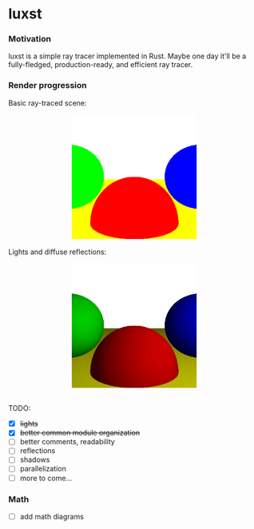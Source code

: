 # luxst
### Motivation
luxst is a simple ray tracer implemented in Rust. Maybe one day it'll be a fully-fledged, production-ready, and efficient ray tracer.

### Render progression
Basic ray-traced scene:

<p align="center">
    <img src="basic.png" alt="Basic Raytracing Output" width="250"/>
</p>

Lights and diffuse reflections:

<p align="center">
    <img src="lights.png" alt="Diffuse Reflections" width="250"/>
</p>

##

TODO:
* [x] ~~lights~~
* [x] ~~better common module organization~~
* [ ] better comments, readability
* [ ] reflections
* [ ] shadows
* [ ] parallelization
* [ ] more to come...

### Math
* [ ] add math diagrams
